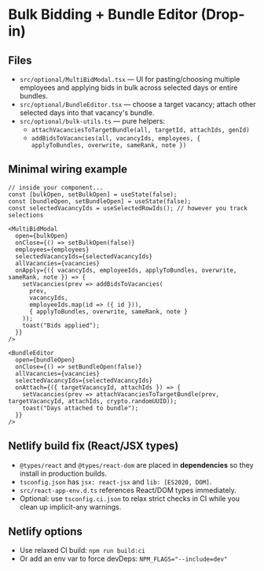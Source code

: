 
# Bulk Bidding + Bundle Editor (Drop-in)

## Files
- `src/optional/MultiBidModal.tsx` — UI for pasting/choosing multiple employees and applying bids in bulk across selected days or entire bundles.
- `src/optional/BundleEditor.tsx` — choose a target vacancy; attach other selected days into that vacancy's bundle.
- `src/optional/bulk-utils.ts` — pure helpers:
    - `attachVacanciesToTargetBundle(all, targetId, attachIds, genId)`
    - `addBidsToVacancies(all, vacancyIds, employees, { applyToBundles, overwrite, sameRank, note })`

## Minimal wiring example
```tsx
// inside your component...
const [bulkOpen, setBulkOpen] = useState(false);
const [bundleOpen, setBundleOpen] = useState(false);
const selectedVacancyIds = useSelectedRowIds(); // however you track selections

<MultiBidModal
  open={bulkOpen}
  onClose={() => setBulkOpen(false)}
  employees={employees}
  selectedVacancyIds={selectedVacancyIds}
  allVacancies={vacancies}
  onApply={({ vacancyIds, employeeIds, applyToBundles, overwrite, sameRank, note }) => {
    setVacancies(prev => addBidsToVacancies(
      prev,
      vacancyIds,
      employeeIds.map(id => ({ id })),
      { applyToBundles, overwrite, sameRank, note }
    ));
    toast("Bids applied");
  }}
/>

<BundleEditor
  open={bundleOpen}
  onClose={() => setBundleOpen(false)}
  allVacancies={vacancies}
  selectedVacancyIds={selectedVacancyIds}
  onAttach={({ targetVacancyId, attachIds }) => {
    setVacancies(prev => attachVacanciesToTargetBundle(prev, targetVacancyId, attachIds, crypto.randomUUID));
    toast("Days attached to bundle");
  }}
/>
```

## Netlify build fix (React/JSX types)
- `@types/react` and `@types/react-dom` are placed in **dependencies** so they install in production builds.
- `tsconfig.json` has `jsx: react-jsx` and `lib: [ES2020, DOM]`.
- `src/react-app-env.d.ts` references React/DOM types immediately.
- Optional: use `tsconfig.ci.json` to relax strict checks in CI while you clean up implicit-any warnings.

## Netlify options
- Use relaxed CI build: `npm run build:ci`
- Or add an env var to force devDeps: `NPM_FLAGS="--include=dev"`
